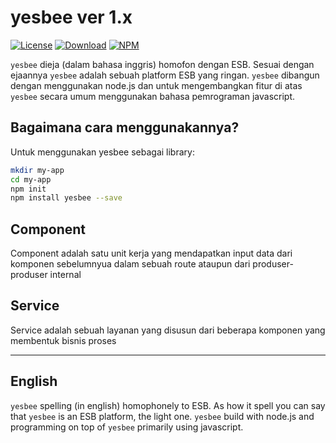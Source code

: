 yesbee ver 1.x
======

[![License](http://img.shields.io/npm/l/yesbee.svg?style=flat-square)](https://github.com/xinix-technology/yesbee/blob/master/LICENSE)
[![Download](http://img.shields.io/npm/dm/yesbee.svg?style=flat-square)](https://github.com/xinix-technology/yesbee)
[![NPM](http://img.shields.io/npm/v/yesbee.svg?style=flat-square)](https://github.com/xinix-technology/yesbee)

`yesbee` dieja (dalam bahasa inggris) homofon dengan ESB. Sesuai dengan ejaannya `yesbee` adalah sebuah platform ESB yang ringan. `yesbee` dibangun dengan menggunakan node.js dan untuk mengembangkan fitur di atas `yesbee` secara umum menggunakan bahasa pemrograman javascript.

## Bagaimana cara menggunakannya?

Untuk menggunakan yesbee sebagai library:

```bash
mkdir my-app
cd my-app
npm init
npm install yesbee --save
```

## Component 

Component adalah satu unit kerja yang mendapatkan input data dari komponen sebelumnyua dalam sebuah route ataupun dari produser-produser internal

## Service

Service adalah sebuah layanan yang disusun dari beberapa komponen yang membentuk bisnis proses

-------------------------------------------------------------------------------

## English

`yesbee` spelling (in english) homophonely to ESB. As how it spell you can say that `yesbee` is an ESB platform, the light one. `yesbee` build with node.js and programming on top of `yesbee` primarily using javascript.



